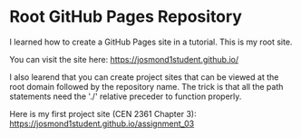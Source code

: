 # Root GitHub Pages Repository

I learned how to create a GitHub Pages site in a tutorial. This is my root site.

You can visit the site here: https://josmond1student.github.io/

I also learend that you can create project sites that can be viewed at the root domain followed by the repository name.
The trick is that all the path statements need the './' relative preceder to function properly.

Here is my first project site (CEN 2361 Chapter 3): https://josmond1student.github.io/assignment_03
